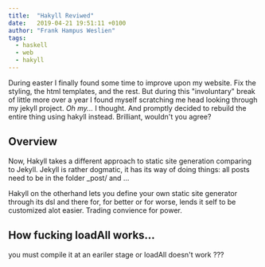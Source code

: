 ```yaml
---
title:  "Hakyll Reviwed"
date:   2019-04-21 19:51:11 +0100
author: "Frank Hampus Weslien"
tags: 
  - haskell
  - web
  - hakyll
---
```


During easter I finally found some time to improve upon my website.
Fix the styling, the html templates, and the rest.
But during this "involuntary" break of little more over a year I found myself scratching me head looking through my jekyll project.
*Oh my...* I thought.
And promptly decided to rebuild the entire thing using hakyll instead.
Brilliant, wouldn't you agree?

<!--more-->

## Overview

Now, Hakyll takes a different approach to static site generation comparing to Jekyll.
Jekyll is rather dogmatic, it has its way of doing things: all posts need to be in the folder \_post/ and ...

Hakyll on the otherhand lets you define your own static site generator through its dsl and there for, for better or for worse, lends it self to be customized alot easier. Trading convience for power.

## How fucking loadAll works...

you must compile it at an eariler stage or loadAll doesn't work ???
